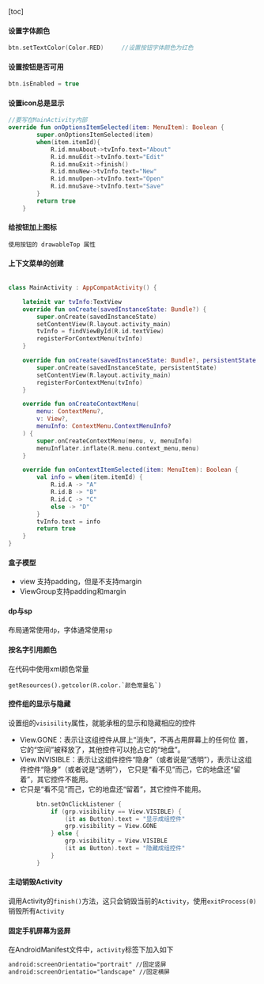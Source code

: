 [toc]

#### 设置字体颜色

```kotlin
btn.setTextColor(Color.RED)		//设置按钮字体颜色为红色
```

#### 设置按钮是否可用

```kotlin
btn.isEnabled = true 
```

####  设置icon总是显示

```kotlin
//要写在MainActivity内部 
override fun onOptionsItemSelected(item: MenuItem): Boolean {
        super.onOptionsItemSelected(item)
        when(item.itemId){
            R.id.mnuAbout->tvInfo.text="About"
            R.id.mnuEdit->tvInfo.text="Edit"
            R.id.mnuExit->finish()
            R.id.mnuNew->tvInfo.text="New"
            R.id.mnuOpen->tvInfo.text="Open"
            R.id.mnuSave->tvInfo.text="Save"
        }
        return true
    }
```

#### 给按钮加上图标

```kotlin
使用按钮的 drawableTop 属性
```



#### 上下文菜单的创建

```kotlin

class MainActivity : AppCompatActivity() {

    lateinit var tvInfo:TextView
    override fun onCreate(savedInstanceState: Bundle?) {
        super.onCreate(savedInstanceState)
        setContentView(R.layout.activity_main)
        tvInfo = findViewById(R.id.textView)
        registerForContextMenu(tvInfo)
    }

    override fun onCreate(savedInstanceState: Bundle?, persistentState: PersistableBundle?) {
        super.onCreate(savedInstanceState, persistentState)
        setContentView(R.layout.activity_main)
        registerForContextMenu(tvInfo)
    }

    override fun onCreateContextMenu(
        menu: ContextMenu?,
        v: View?,
        menuInfo: ContextMenu.ContextMenuInfo?
    ) {
        super.onCreateContextMenu(menu, v, menuInfo)
        menuInflater.inflate(R.menu.context_menu,menu)
    }

    override fun onContextItemSelected(item: MenuItem): Boolean {
        val info = when(item.itemId) {
            R.id.A -> "A"
            R.id.B -> "B"
            R.id.C -> "C"
            else -> "D"
        }
        tvInfo.text = info
        return true
    }
}

```

####  盒子模型

- view 支持padding，但是不支持margin
- ViewGroup支持padding和margin

#### dp与sp

布局通常使用`dp`，字体通常使用`sp`

#### 按名字引用颜色

在代码中使用xml颜色常量

```k
getResources().getcolor(R.color.`颜色常量名`)
```

#### 控件组的显示与隐藏

设置组的`visisility`属性，就能承租的显示和隐藏相应的控件

- View.GONE：表示让这组控件从屏上“消失”，不再占用屏幕上的任何位
    置，它的“空间”被释放了，其他控件可以抢占它的“地盘”。
- View.INVISIBLE：表示让这组件控件“隐身”（或者说是“透明”），表示让这组件控件“隐身”（或者说是“透明”），
    它只是“看不见”而己，它的地盘还“留着”，其它控件不能用。
- 它只是“看不见”而己，它的地盘还“留着”，其它控件不能用。

```kotlin
 		btn.setOnClickListener {
            if (grp.visibility == View.VISIBLE) {
                (it as Button).text = "显示成组控件"
                grp.visibility = View.GONE
            } else {
                grp.visibility = View.VISIBLE
                (it as Button).text = "隐藏成组控件"
            }
        }
```

#### 主动销毁Activity

调用Activity的`finish()`方法，这只会销毁当前的`Activity`，使用`exitProcess(0)`销毁所有`Activity`

#### 固定手机屏幕为竖屏

在AndroidManifest文件中，`activity`标签下加入如下

```xml
android:screenOrientatio="portrait" //固定竖屏
android:screenOrientatio="landscape" //固定横屏
```
